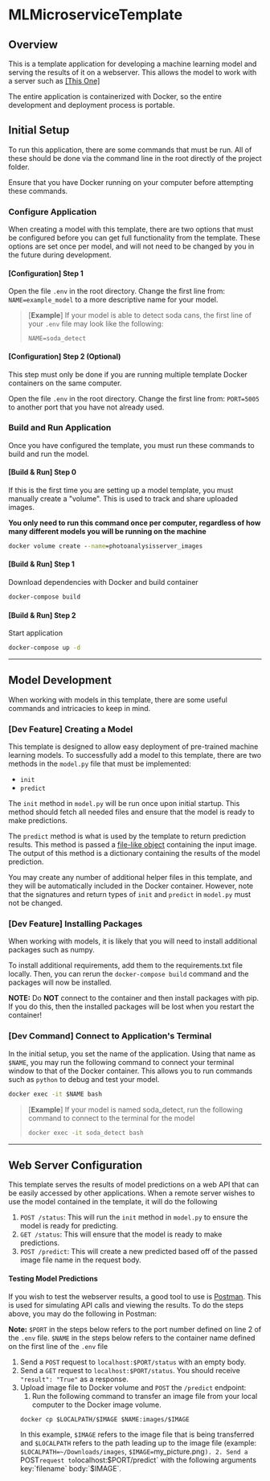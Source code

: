 # MLMicroserviceTemplate

## Overview

This is a template application for developing a machine learning model and serving the
 results of it on a webserver. This allows the model to work with a server such as [\[This One\]](https://github.com/UMass-Rescue/PhotoAnalysisServer)

The entire application is containerized with Docker, so the entire development and 
deployment process is portable.





## Initial Setup

To run this application, there are some commands that must be run. All of these should be
done via the command line in the root directly of the project folder.

Ensure that you have Docker running on your computer before attempting these commands.


### Configure Application

When creating a model with this template, there are two options that must be configured before
you can get full functionality from the template. These options are set once per model, and will
not need to be changed by you in the future during development.

#### [Configuration] Step 1
Open the file `.env` in the root directory. Change the first line from:
`NAME=example_model` to a more descriptive name for your model.

> [**Example**]
> If your model is able to detect soda cans, the first line of your `.env` file may look like the following:
> ```text
> NAME=soda_detect
> ```

#### [Configuration] Step 2 (Optional)
This step must only be done if you are running multiple template Docker containers on the same computer.

Open the file `.env` in the root directory. Change the first line from:
`PORT=5005` to another port that you have not already used.


### Build and Run Application

Once you have configured the template, you must run these commands to build and run the model.

#### [Build & Run] Step 0
If this is the first time you are setting up a model template, you must manually create a "volume".
This is used to track and share uploaded images.

**You only need to run this command once per computer, regardless of how many different models
 you will be running on the machine**

```cmd
docker volume create --name=photoanalysisserver_images
``` 


#### [Build & Run] Step 1
Download dependencies with Docker and build container

```cmd
docker-compose build
```
#### [Build & Run] Step 2
Start application
```cmd
docker-compose up -d
```

---

## Model Development

When working with models in this template, there are some useful commands and intricacies 
to keep in mind.

### [Dev Feature] Creating a Model
This template is designed to allow easy deployment of pre-trained machine learning models. To successfully add a model
to this template, there are two methods in the `model.py` file that must be implemented:
- `init`
- `predict`

The `init` method in `model.py` will be run once upon initial startup. This method should fetch all needed files and ensure that
the model is ready to make predictions.

The `predict` method is what is used by the template to return prediction results. This method is passed a [file-like object](https://docs.python.org/3/library/io.html)
containing the input image. The output of this method is a dictionary containing the results of the model prediction.

You may create any number of additional helper files in this template, and they will be automatically included in the
Docker container. However, note that the signatures and return types of `init` and `predict` in `model.py` must not be changed.


### [Dev Feature] Installing Packages
When working with models, it is likely that you will need to install additional packages such as numpy.

To install additional requirements, add them to the requirements.txt file locally. Then, you can rerun the `docker-compose build` command and
the packages will now be installed.

**NOTE:** Do **NOT** connect to the container and then install packages with pip. If you do this, then the installed packages will be lost when you restart the container! 


### [Dev Command] Connect to Application's Terminal
In the initial setup, you set the name of the application. Using that name as `$NAME`, you may run
the following command to connect your terminal window to that of the Docker container. This allows you to run commands such as
`python` to debug and test your model.
```cmd
docker exec -it $NAME bash
```
> [**Example**]
> If your model is named soda_detect, run the following command to connect to the terminal for the model
> ```cmd
> docker exec -it soda_detect bash
> ```

---

## Web Server Configuration

This template serves the results of model predictions on a web API that can be easily accessed by other
applications. When a remote server wishes to use the model contained in the template, it will do the following

1. `POST /status`: This will run the `init` method in `model.py` to ensure the model is ready for predicting.
2. `GET /status`: This will ensure that the model is ready to make predictions.
3. `POST /predict`: This will create a new predicted based off of the passed image file name in the request body. 

#### Testing Model Predictions
If you wish to test the webserver results, a good tool to use is [Postman](https://postman.com). This is used for simulating API
calls and viewing the results. To do the steps above, you may do the following in Postman:

**Note:** `$PORT` in the steps below refers to the port number defined on line 2 of the `.env` file. `$NAME` in the steps 
below refers to the container name defined on the first line of the `.env` file

1. Send a `POST` request to `localhost:$PORT/status` with an empty body.
2. Send a `GET` request to `localhost:$PORT/status`. You should receive `"result": "True"` as a response.
3. Upload image file to Docker volume and `POST` the `/predict` endpoint:
    1. Run the following command to transfer an image file from your local computer to the Docker image volume.
    ```cmd
   docker cp $LOCALPATH/$IMAGE $NAME:images/$IMAGE
   ```
   In this example, `$IMAGE` refers to the image file that is being transferred and `$LOCALPATH` refers to the
   path leading up to the image file (example: `$LOCALPATH=~/Downloads/images`, `$IMAGE=`my_picture.png`).
   2. Send a `POST` request to `localhost:$PORT/predict` with the following arguments key:`filename` body:`$IMAGE`.
